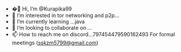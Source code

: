 - �🥱 Hi, I’m @Kurapika99
- 👀 I’m interested in tor networking and p2p...
- 🌱 I’m currently learning ...java
- 💞️ I’m looking to collaborate on ...
- 📫 How to reach me on discord...797454479590162493
For formal meetings (sskzm5799@gmail.com)
<!---
Kurapika99/Kurapika99 is a ✨ special ✨ repository because its `README.md` (this file) appears on your GitHub profile.
You can click the Preview link to take a look at your changes.
--->
